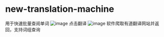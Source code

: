 # new-translation-machine
用于快速批量查阅单词
![image](https://user-images.githubusercontent.com/68485835/113230116-f49e5b80-92ca-11eb-94f8-50dbcb2bcc1e.png)
点击翻译
![image](https://user-images.githubusercontent.com/68485835/113230265-3929f700-92cb-11eb-9ce0-4c3cba1471fc.png)
软件爬取有道翻译网站并返回，支持词组查询
